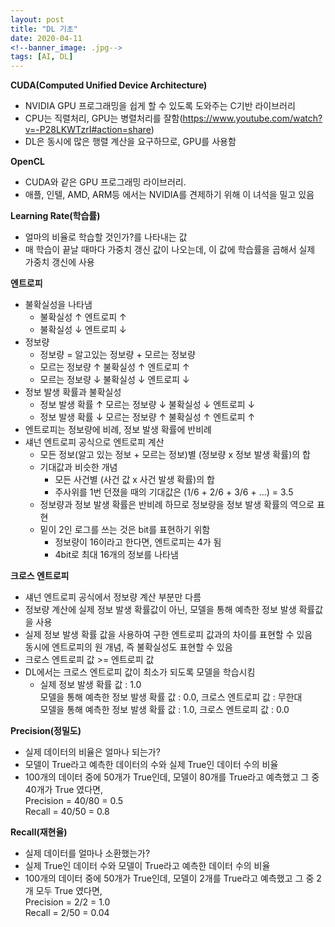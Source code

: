 ```yaml
---
layout: post
title: "DL 기초"
date: 2020-04-11
<!--banner_image: .jpg-->
tags: [AI, DL]
---
```

**CUDA(Computed Unified Device Architecture)**
- NVIDIA GPU 프로그래밍을 쉽게 할 수 있도록 도와주는 C기반 라이브러리
- CPU는 직렬처리, GPU는 병렬처리를 잘함(https://www.youtube.com/watch?v=-P28LKWTzrI#action=share)
- DL은 동시에 많은 행렬 계산을 요구하므로, GPU를 사용함

**OpenCL**
- CUDA와 같은 GPU 프로그래밍 라이브러리.
- 애플, 인텔, AMD, ARM등 에서는 NVIDIA를 견제하기 위해 이 녀석을 밀고 있음

**Learning Rate(학습률)**
- 얼마의 비율로 학습할 것인가?를 나타내는 값
- 매 학습이 끝날 때마다 가중치 갱신 값이 나오는데, 이 값에 학습률을 곱해서 실제 가중치 갱신에 사용

**엔트로피**
- 불확실성을 나타냄
	- 불확실성 ↑ 엔트로피 ↑ 
	- 불확실성 ↓ 엔트로피 ↓
- 정보량
	- 정보량 = 알고있는 정보량 + 모르는 정보량
	- 모르는 정보량 ↑ 불확실성 ↑ 엔트로피 ↑
	- 모르는 정보량 ↓ 불확실성 ↓ 엔트로피 ↓
- 정보 발생 확률과 불확실성
	- 정보 발생 확률 ↑ 모르는 정보량 ↓ 불확실성 ↓ 엔트로피 ↓
	- 정보 발생 확률 ↓ 모르는 정보량 ↑ 불확실성 ↑ 엔트로피 ↑
- 엔트로피는 정보량에 비례, 정보 발생 확률에 반비례
- 섀넌 엔트로피 공식으로 엔트로피 계산
	- 모든 정보(알고 있는 정보 + 모르는 정보)별 (정보량 x 정보 발생 확률)의 합
	- 기대값과 비슷한 개념
		- 모든 사건별 (사건 값 x 사건 발생 확률)의 합
		- 주사위를 1번 던졌을 때의 기대값은 (1/6 + 2/6 + 3/6 + ...) = 3.5
	- 정보량과 정보 발생 확률은 반비례 하므로 정보량을 정보 발생 확률의 역으로 표현
	- 밑이 2인 로그를 쓰는 것은 bit를 표현하기 위함
		- 정보량이 16이라고 한다면, 엔트로피는 4가 됨
		- 4bit로 최대 16개의 정보를 나타냄

**크로스 엔트로피**
- 섀넌 엔트로피 공식에서 정보량 계산 부분만 다름
- 정보량 계산에 실제 정보 발생 확률값이 아닌, 모델을 통해 예측한 정보 발생 확률값을 사용
- 실제 정보 발생 확률 값을 사용하여 구한 엔트로피 값과의 차이를 표현할 수 있음   
  동시에 엔트로피의 원 개념, 즉 불확실성도 표현할 수 있음
- 크로스 엔트로피 값 >= 엔트로피 값
- DL에서는 크로스 엔트로피 값이 최소가 되도록 모델을 학습시킴
	- 실제 정보 발생 확률 값 : 1.0   
	  모델을 통해 예측한 정보 발생 확률 값 : 0.0, 크로스 엔트로피 값 : 무한대   
	  모델을 통해 예측한 정보 발생 확률 값 : 1.0, 크로스 엔트로피 값 : 0.0

**Precision(정밀도)**
- 실제 데이터의 비율은 얼마나 되는가?
- 모델이 True라고 예측한 데이터의 수와 실제 True인 데이터 수의 비율
- 100개의 데이터 중에 50개가 True인데, 모델이 80개를 True라고 예측했고 그 중 40개가 True 였다면,   
  Precision = 40/80 = 0.5   
  Recall = 40/50 = 0.8

**Recall(재현율)**
- 실제 데이터를 얼마나 소환했는가?
- 실제 True인 데이터 수와 모델이 True라고 예측한 데이터 수의 비율
- 100개의 데이터 중에 50개가 True인데, 모델이 2개를 True라고 예측했고 그 중 2개 모두 True 였다면,   
  Precision = 2/2 = 1.0   
  Recall = 2/50 = 0.04
  